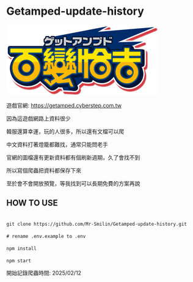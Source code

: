 # Getamped-update-history

![logo](./image/logo_ga.png)

遊戲官網: https://getamped.cyberstep.com.tw

因為這遊戲網路上資料很少

韓服還算幸運，玩的人很多，所以還有文檔可以爬

中文資料打著燈籠都難找，通常只能問老手

官網的圖檔還有更新資料都有個刷新週期，久了會找不到

所以寫個爬蟲把資料都保存下來

至於會不會開放預覽，等我找到可以長期免費的方案再說

## HOW TO USE

```

git clone https://github.com/Mr-Smilin/Getamped-update-history.git

# rename .env.example to .env

npm install

npm start

```

開始記錄爬蟲時間: 2025/02/12
